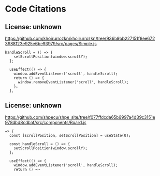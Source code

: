 # Code Citations

## License: unknown
https://github.com/khoirurrozkn/khoirurrozkn/tree/936b9bb227151f8ee6723988123e925e6be93979/src/pages/Simple.js

```
handleScroll = () => {
    setScrollPosition(window.scrollY);
  };

  useEffect(() => {
    window.addEventListener('scroll', handleScroll);
    return () => {
      window.removeEventListener('scroll', handleScroll);
    };
  },
```


## License: unknown
https://github.com/shpecu/shpe_site/tree/f077ffdcda65b6997a4d39c3151e978dbd8cdbaf/src/components/Board.js

```
=> {
  const [scrollPosition, setScrollPosition] = useState(0);

  const handleScroll = () => {
    setScrollPosition(window.scrollY);
  };

  useEffect(() => {
    window.addEventListener('scroll', handleScroll);
    return () =>
```

